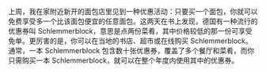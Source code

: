 上周，我在家附近新开的面包店里见到一种优惠活动：只要买一个面包，你就可以免费享受多一个比该面包便宜的任意面包。这两天在书上发现，德国有一种流行的优惠券叫 Schlemmerblock，意思是点两份菜肴，其中价格较低的那一份可享受免单。更厉害的是，你可以在当地的书店、超市或在线购买 Schlemmerblock。通常，一本 Schlemmerblock 包含数十张优惠券，覆盖了多个餐厅和菜肴，而你只需购买一本 Schlemmerblock，就可以在整个年度内使用其中的优惠券。